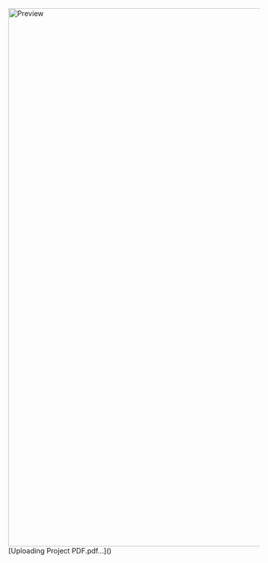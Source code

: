 <img width="1920" height="1080" alt="Preview" src="https://github.com/user-attachments/assets/57703721-7b19-4889-a7ce-654e9ec5ed51" />
[Uploading Project PDF.pdf…]()
